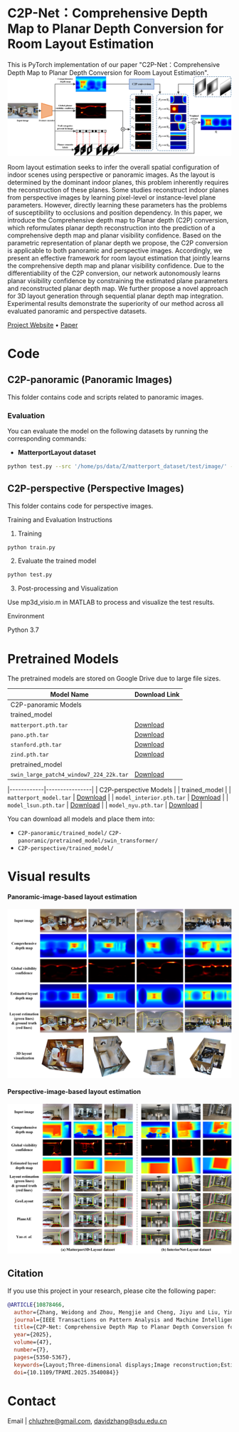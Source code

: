 # C2P-Net：Comprehensive Depth Map to Planar Depth Conversion for Room Layout Estimation
This is PyTorch implementation of our paper "C2P-Net：Comprehensive Depth Map to Planar Depth Conversion for Room Layout Estimation".
![An overview of C2P-Net for panoramic images.](figure/pano_framework4.png)

Room layout estimation seeks to infer the overall spatial configuration of indoor scenes using perspective or panoramic images. As the layout is determined by the dominant indoor planes, this problem inherently requires the reconstruction of these planes. Some studies reconstruct indoor planes from perspective images by learning pixel-level or instance-level plane parameters. However, directly learning these parameters has the problems of susceptibility to occlusions and position dependency. In this paper, we introduce the Comprehensive depth map to Planar depth (C2P) conversion, which reformulates planar depth reconstruction into the prediction of a comprehensive depth map and planar visibility confidence. Based on the parametric representation of planar depth we propose, the C2P conversion is applicable to both panoramic and perspective images. Accordingly, we present an effective framework for room layout estimation that jointly learns the comprehensive depth map and planar visibility confidence. Due to the differentiability of the C2P conversion, our network autonomously learns planar visibility confidence by constraining the estimated plane parameters and reconstructed planar depth map. We further propose a novel approach for 3D layout generation through sequential planar depth map integration. Experimental results demonstrate the superiority of our method across all evaluated panoramic and perspective datasets.

[Project Website](https://github.com/AyaseChihaya/C2P-Net) • [Paper](https://ieeexplore.ieee.org/stamp/stamp.jsp?tp=&arnumber=10878466)

# Code

## C2P-panoramic (Panoramic Images)

This folder contains code and scripts related to panoramic images.

### Evaluation

You can evaluate the model on the following datasets by running the corresponding commands:

- **MatterportLayout dataset**

```bash
python test.py --src '/home/ps/data/Z/matterport_dataset/test/image/' --config 'config/config_mp3d.yaml'
```

## C2P-perspective (Perspective Images)

This folder contains code for perspective images.

Training and Evaluation Instructions

1. Training

```bash
python train.py
```

2. Evaluate the trained model

```bash
python test.py
```

3. Post-processing and Visualization

Use mp3d_visio.m in MATLAB to process and visualize the test results.

Environment

Python 3.7

# Pretrained Models

The pretrained models are stored on Google Drive due to large file sizes.

| Model Name | Download Link |
|------------|----------------|
| C2P-panoramic Models |
  | trained_model |
  | `matterport.pth.tar` | [Download](https://drive.google.com/file/d/1U-6uPH6xPEDmi6Um7v0qXnwVq3kC6fYS/view?usp=drive_link) |
  | `pano.pth.tar`       | [Download](https://drive.google.com/file/d/16y3N-KJdXrWxJoZ80CGxh9V65oNoS4Hl/view?usp=drive_link) |
  | `stanford.pth.tar`   | [Download](https://drive.google.com/file/d/1VSA4-i6wJMNsvDZrt2WD9tucrwKSawD5/view?usp=drive_link) |
  | `zind.pth.tar`       | [Download](https://drive.google.com/file/d/1WwQ89prubzSwKr8O1WaZLY1WRKGzMVkE/view?usp=drive_link) |
  | pretrained_model |
  | `swin_large_patch4_window7_224_22k.tar`       | [Download](https://drive.google.com/file/d/1FWpnsrRur1xOu6hOf3ClO-t9TGCY9aiX/view?usp=drive_link) |
  
|------------|----------------|
| C2P-perspective Models |
  | trained_model |
  | `matterport_model.tar` | [Download](https://drive.google.com/file/d/15LE66F9osi9OZ2tmz0_AxqkP8ygJmscf/view?usp=drive_link) |
  | `model_interior.pth.tar`       | [Download](https://drive.google.com/file/d/1dEfYAjziy1uZrPHeIewTVa8fSKnkrMoQ/view?usp=drive_link) |
  | `model_lsun.pth.tar`   | [Download](https://drive.google.com/file/d/11-T_FO2Mm0WyXFeOEds1nWkcgS5c67-3/view?usp=drive_link) |
  | `model_nyu.pth.tar`       | [Download](https://drive.google.com/file/d/1jDCt1ppuHQ8fnKLrTIOXF-LKkyjlbNWk/view?usp=drive_link) |


You can download all models and place them into:
- `C2P-panoramic/trained_model/`
  `C2P-panoramic/pretrained_model/swin_transformer/`
- `C2P-perspective/trained_model/`

# Visual results
#### Panoramic-image-based layout estimation
![The visual results of panoramic layout estimation on MatterportLayout dataset.](figure/pano_visual4.png)

#### Perspective-image-based layout estimation
![The visual results of perspective layout estimation on Matterport3D-Layout and InteriorNet-Layout datasets.](figure/pers_visual3.png)

## Citation

If you use this project in your research, please cite the following paper:

```bibtex
@ARTICLE{10878466,
  author={Zhang, Weidong and Zhou, Mengjie and Cheng, Jiyu and Liu, Ying and Zhang, Wei},
  journal={IEEE Transactions on Pattern Analysis and Machine Intelligence}, 
  title={C2P-Net: Comprehensive Depth Map to Planar Depth Conversion for Room Layout Estimation}, 
  year={2025},
  volume={47},
  number={7},
  pages={5350-5367},
  keywords={Layout;Three-dimensional displays;Image reconstruction;Estimation;Cameras;Floors;Cognition;Transforms;Training;Semantics;Room layout estimation;monocular depth estimation;planar depth reconstruction;planar visibility confidence},
  doi={10.1109/TPAMI.2025.3540084}}
```

# Contact
Email | chluzhre@gmail.com, davidzhang@sdu.edu.cn

